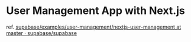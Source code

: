 # User Management App with Next.js

ref. [supabase/examples/user-management/nextjs-user-management at master · supabase/supabase](https://github.com/supabase/supabase/tree/master/examples/user-management/nextjs-user-management)
